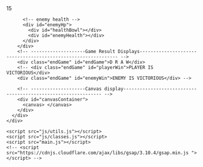 <!DOCTYPE html>
<html lang="en">
  <head>
    <meta charset="UTF-8" />
    <meta http-equiv="X-UA-Compatible" content="IE=edge" />
    <meta name="viewport" content="width=device-width, initial-scale=1.0" />
    <title>LUCKY FIGHTER</title>
    <link rel="stylesheet" href="css/style.css" />
  </head>

  <body>
    <div class="bg"></div>
    <div id="centerAll">
      <div class="main-div">
        <div class="bar-container">
          <!-- player health -->
          <div id="playerHp">
            <div id="healthBowl"></div>
            <!-- red bar health that depletes -->
            <div id="playerHealth"></div>
          </div>
          <!-- timer-->
          <div id="timer">15</div>

          <!-- enemy health -->
          <div id="enemyHp">
            <div id="healthBowl"></div>
            <div id="enemyHealth"></div>
          </div>
        </div>
        <!-- --------------------Game Result Displays-------------------------------------------------------------- -->
        <div class="endGame" id="endGame">D R A W</div>
        <!-- <div class="endGame" id="playerWin">PLAYER IS VICTORIOUS</div>
        <div class="endGame" id="enemyWin">ENEMY IS VICTORIOUS</div> -->

        <!-- --------------------Canvas display-------------------------------------------------------------- -->
        <div id="canvasContainer">
          <canvas> </canvas>
        </div>
      </div>
    </div>

    <script src="js/utils.js"></script>
    <script src="js/classes.js"></script>
    <script src="main.js"></script>
    <!-- <script src="https://cdnjs.cloudflare.com/ajax/libs/gsap/3.10.4/gsap.min.js "></script> -->
  </body>
</html>
